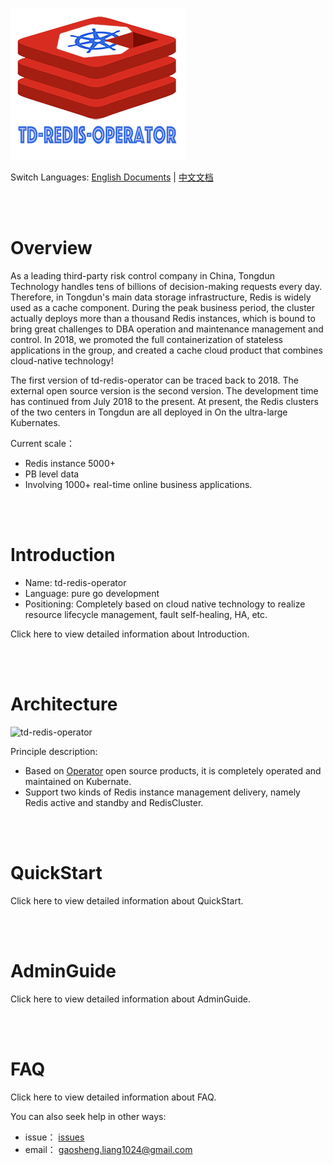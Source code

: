 
![td-redis-operator](docs/imgs/td-redis-operator-logo.jpg)


Switch Languages: <a href="README.md">English Documents</a> | <a href="README-zh.md">中文文档</a>

<br>
<br>

# Overview

As a leading third-party risk control company in China, Tongdun Technology handles tens of billions of decision-making requests every day. Therefore, in Tongdun's main data storage infrastructure, Redis is widely used as a cache component. During the peak business period, the cluster actually deploys more than a thousand Redis instances, which is bound to bring great challenges to DBA operation and maintenance management and control. In 2018, we promoted the full containerization of stateless applications in the group, and created a cache cloud product that combines cloud-native technology! <br>

The first version of td-redis-operator can be traced back to 2018. The external open source version is the second version. The development time has continued from July 2018 to the present. At present, the Redis clusters of the two centers in Tongdun are all deployed in On the ultra-large Kubernates.<br>

Current scale：
* Redis instance 5000+
* PB level data
* Involving 1000+ real-time online business applications.

<br>
<br>

# Introduction

* Name: td-redis-operator
* Language: pure go development
* Positioning: Completely based on cloud native technology to realize resource lifecycle management, fault self-healing, HA, etc.

Click here to view detailed information about Introduction.

<br>
<br>

# Architecture

![td-redis-operator](https://github.com/tongdun/td-redis-operator/blob/gaoshengL-patch-1/1.png)

Principle description:
* Based on <a href="https://kubernetes.io/docs/concepts/extend-kubernetes/operator/">Operator</a> open source products, it is completely operated and maintained on Kubernate.
* Support two kinds of Redis instance management delivery, namely Redis active and standby and RedisCluster.

<br>
<br>

# QuickStart

Click here to view detailed information about QuickStart.

<br>
<br>

# AdminGuide

Click here to view detailed information about AdminGuide.

<br>
<br>

# FAQ

Click here to view detailed information about FAQ.

You can also seek help in other ways:
* issue： <a href="https://github.com/tongdun/td-redis-operator/issues">issues</a>
* email： gaosheng.liang1024@gmail.com

<br>
<br>

